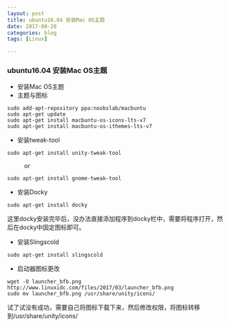 ```yaml
---
layout: post
title: ubuntu16.04 安装Mac OS主题
date: 2017-08-28
categories: blog
tags: [Linux]

---
```


### ubuntu16.04 安装Mac OS主题

* 安装Mac OS主题
* 主题与图标
```
sudo add-apt-repository ppa:noobslab/macbuntu
sudo apt-get update
sudo apt-get install macbuntu-os-icons-lts-v7
sudo apt-get install macbuntu-os-ithemes-lts-v7
```
* 安装tweak-tool
```
sudo apt-get install unity-tweak-tool
```
           or
```
sudo apt-get install gnome-tweak-tool
```
* 安装Docky
```
sudo apt-get install docky
```
这里docky安装完毕后，没办法直接添加程序到docky栏中，需要将程序打开，然后在docky中固定图标即可。

* 安装Slingscold
```
sudo apt-get install slingscold
```
* 启动器图标更改
```
wget -O launcher_bfb.png http://www.linuxidc.com/files/2017/03/launcher_bfb.png
sudo mv launcher_bfb.png /usr/share/unity/icons/
```
试了试没有成功，需要自己将图标下载下来，然后修改权限，将图标转移到/usr/share/unity/icons/
